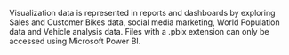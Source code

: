 Visualization data is represented in reports and dashboards by exploring Sales and Customer Bikes data, social media marketing, World Population data and Vehicle analysis data. Files with a .pbix extension can only be accessed using Microsoft Power BI.
